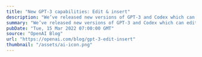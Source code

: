 ```yaml
---
title: "New GPT-3 capabilities: Edit & insert"
description: "We’ve released new versions of GPT-3 and Codex which can edit or insert content into existing text, rather than just completing existing text."
summary: "We’ve released new versions of GPT-3 and Codex which can edit or insert content into existing text, rather than just completing existing text."
pubDate: "Tue, 15 Mar 2022 07:00:00 GMT"
source: "OpenAI Blog"
url: "https://openai.com/blog/gpt-3-edit-insert"
thumbnail: "/assets/ai-icon.png"
---
```


